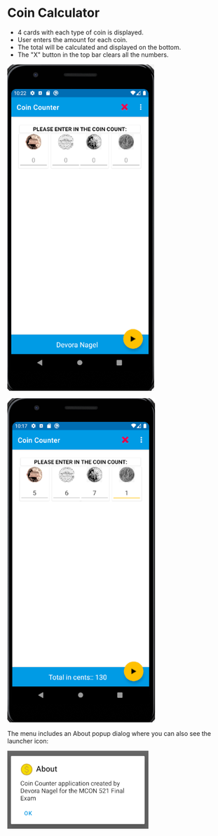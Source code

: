 # Coin Calculator

* 4 cards with each type of coin is displayed.  
* User enters the amount for each coin.  
* The total will be calculated and displayed on the bottom.   
* The "X" button in the top bar clears all the numbers.   

![Coin Counter Before](screenshots/CoinCounterBefore.png)

![Coin Counter After](screenshots/CoinCounterAfter.png)

The menu includes an About popup dialog where you can also see the launcher icon:

![About Dialog with Launcher Icon](screenshots/CoinCounterAbout.png)


